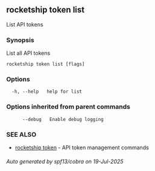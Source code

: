 ## rocketship token list

List API tokens

### Synopsis

List all API tokens

```
rocketship token list [flags]
```

### Options

```
  -h, --help   help for list
```

### Options inherited from parent commands

```
      --debug   Enable debug logging
```

### SEE ALSO

* [rocketship token](rocketship_token.md)	 - API token management commands

###### Auto generated by spf13/cobra on 19-Jul-2025
